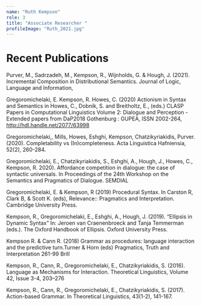 ```yaml
---
name: "Ruth Kempson"
role: 3 
title: "Associate Researcher "
profileImage: "Ruth_2021.jpg"
---
```


# Recent Publications 

Purver, M., Sadrzadeh, M., Kempson, R., Wijnholds, G. & Hough, J. (2021). Incremental Composition in Distributional Semantics. Journal of Logic, Language and Information, 

Gregoromichelaki, E. Kempson, R. Howes, C. (2020) Actionism in Syntax and Semantics in Howes, C., Dobnik, S. and Breitholtz, E., (eds.) CLASP Papers in Computational Linguistics Volume 2: Dialogue and Perception - Extended papers from DaP2018 Gothenburg : GUPEA, ISSN 2002-264,  http://hdl.handle.net/2077/63998

Gregoromichelaki,, Mills, Howes, Eshghi,  Kempson, Chatzikyriakidis, Purver. (2020). Completability vs (In)completeness. Acta Linguistica Hafniensia, 52(2), 260-284.

Gregoromichelaki, E., Chatzikyriakidis, S., Eshghi, A., Hough, J., Howes, C., Kempson, R. 2020). Affordance competition in dialogue: the case of syntactic universals. In Proceedings of the 24th Workshop on the Semantics and Pragmatics of Dialogue. SEMDIAL

Gregoromichelaki, E. & Kempson, R (2019) Procedural Syntax. In Carston R, Clark B, & Scott K. (eds), Relevance:: Pragmatics and Interpretation. Cambridge University Press. 

Kempson, R., Gregoromichelaki, E., Eshghi, A., Hough, J. (2019). “Ellipsis in Dynamic Syntax” In: Jeroen van Craenenbroeck and Tanja Temmerman (eds.). The Oxford Handbook of Ellipsis. Oxford University Press.

Kempson R. & Cann R. (2018) Grammar as procedures: language interaction and the predictive turn.Turner & Horn (eds) Pragmatics, Truth and Interpretation 261-99  Brill

Kempson, R., Cann, R., Gregoromichelaki, E., Chatzikyriakidis, S. (2016). Language as Mechanisms for Interaction. Theoretical Linguistics, Volume 42, Issue 3-4, 203–276

Kempson, R., Cann, R., Gregoromichelaki, E., Chatzikyriakidis, S. (2017). Action-based Grammar. In Theoretical Linguistics, 43(1-2), 141-167.

